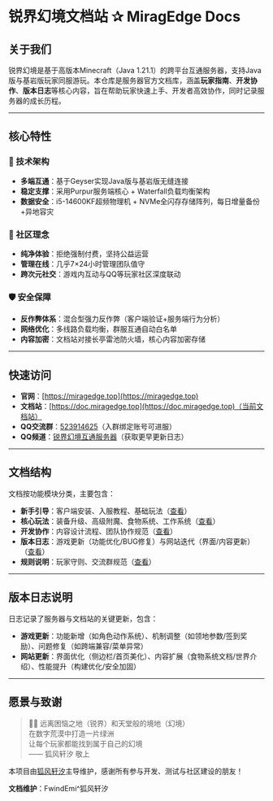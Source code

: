 # 锐界幻境文档站 ✰ MiragEdge Docs

## 关于我们
锐界幻境是基于高版本Minecraft（Java 1.21.1）的跨平台互通服务器，支持Java版与基岩版玩家同服游玩。本仓库是服务器官方文档库，涵盖**玩家指南**、**开发协作**、**版本日志**等核心内容，旨在帮助玩家快速上手、开发者高效协作，同时记录服务器的成长历程。

---

## 核心特性

### 🔧 技术架构
- **多端互通**：基于Geyser实现Java版与基岩版无缝连接
- **稳定支撑**：采用Purpur服务端核心 + Waterfall负载均衡架构
- **数据安全**：i5-14600KF超频物理机 + NVMe全闪存存储阵列，每日增量备份+异地容灾

### 🌟 社区理念
- **纯净体验**：拒绝强制付费，坚持公益运营
- **管理在线**：几乎7×24小时管理团队值守
- **跨次元社交**：游戏内互动与QQ等玩家社区深度联动

### 🛡️ 安全保障
- **反作弊体系**：混合型强力反作弊（客户端验证+服务端行为分析）
- **网络优化**：多线路负载均衡，群服互通自动白名单
- **内容加密**：文档站对接长亭雷池防火墙，核心内容加密存储

---

## 快速访问
- **官网**：[https://miragedge.top](https://miragedge.top)  
- **文档站**：[https://doc.miragedge.top](https://doc.miragedge.top)（当前文档站）  
- **QQ交流群**：[523914625](https://qm.qq.com/cgi-bin/qm/qr?k=r_yUquo3bQwX3bL97RwG1aVj41WIEOI3)（入群绑定账号可进服）  
- **QQ频道**：[锐界幻境互通服务器](https://pd.qq.com/s/9kqtx5dhw)（获取更早更新日志）

---

## 文档结构
文档按功能模块分类，主要包含：
- **新手引导**：客户端安装、入服教程、基础玩法（[查看](/docs/gameplay/start)）
- **核心玩法**：装备升级、高级附魔、食物系统、工作系统（[查看](/docs/gameplay/MMO)）
- **开发协作**：内容设计流程、团队协作规范（[查看](/docs/develop/intro)）
- **版本日志**：游戏更新（功能优化/BUG修复）与网站迭代（界面/内容更新）（[查看](/docs/log)）
- **规则说明**：玩家守则、交流群规范（[查看](/docs/ServerRule)）

---

## 版本日志说明
日志记录了服务器与文档站的关键更新，包含：
- **游戏更新**：功能新增（如角色动作系统）、机制调整（如领地参数/签到奖励）、问题修复（如跨端兼容/菜单异常）
- **网站更新**：界面优化（侧边栏/首页美化）、内容扩展（食物系统文档/世界介绍）、性能提升（构建优化/安全加固）

---

## 愿景与致谢
> 👼🏻 远离困恼之地（锐界）和天堂般的境地（幻境）  
> 在数字荒漠中打造一片绿洲  
> 让每个玩家都能找到属于自己的幻境  
> —— 狐风轩汐 敬上  

本项目由[狐风轩汐](https://space.bilibili.com/359174372)主导维护，感谢所有参与开发、测试与社区建设的朋友！  

**文档维护**：FwindEmi^狐风轩汐